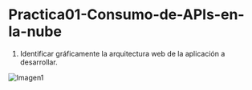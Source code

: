 # Practica01-Consumo-de-APIs-en-la-nube

1.	Identificar gráficamente la arquitectura web de la aplicación a desarrollar.
 
![Imagen1](https://user-images.githubusercontent.com/49218960/114499204-398b9180-9beb-11eb-9075-433a24c588d4.png)